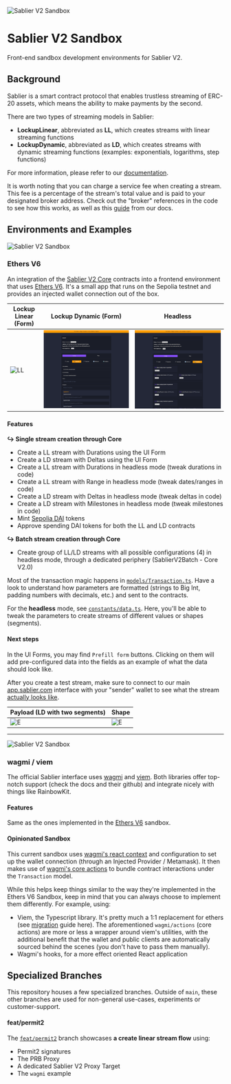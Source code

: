 ![Sablier V2 Sandbox](/packages/assets/banner.png)

# Sablier V2 Sandbox

Front-end sandbox development environments for Sablier V2.

## Background

Sablier is a smart contract protocol that enables trustless streaming of ERC-20 assets, which means
the ability to make payments by the second.

There are two types of streaming models in Sablier:

- **LockupLinear**, abbreviated as **LL**, which creates streams with linear streaming functions
- **LockupDynamic**, abbreviated as **LD**, which creates streams with dynamic streaming functions (examples: exponentials, logarithms, step functions)

For more information, please refer to our [documentation](https://docs.sablier.com).

It is worth noting that you can charge a service fee when creating a stream. This fee is a percentage of the stream's total value and is paid to your designated broker address. Check out the "broker" references in the code to see how this works, as well as this [guide](https://docs.sablier.com/concepts/protocol/fees) from our docs.

## Environments and Examples

![Sablier V2 Sandbox](/packages/assets/banner-s1.png)

### Ethers V6

An integration of the [Sablier V2 Core](https://github.com/sablier-labs/v2-core) contracts into a frontend environment that uses [Ethers V6](https://docs.ethers.org/v6/). It's a small app that runs on the Sepolia testnet and provides an injected wallet connection out of the box.

| Lockup Linear (Form)                       | Lockup Dynamic (Form)                       | Headless                             |
| ------------------------------------------ | ------------------------------------------- | ------------------------------------ |
| ![LL](./packages/assets/lockup-linear.png) | ![LD](./packages/assets/lockup-dynamic.png) | ![H](./packages/assets/headless.png) |

#### Features

**↪ Single stream creation through Core**

- Create a LL stream with Durations using the UI Form
- Create a LD stream with Deltas using the UI Form
- Create a LL stream with Durations in headless mode (tweak durations in code)
- Create a LL stream with Range in headless mode (tweak dates/ranges in code)
- Create a LD stream with Deltas in headless mode (tweak deltas in code)
- Create a LD stream with Milestones in headless mode (tweak milestones in code)
- Mint [Sepolia DAI](https://sepolia.etherscan.io/token/0x776b6fc2ed15d6bb5fc32e0c89de68683118c62a) tokens
- Approve spending DAI tokens for both the LL and LD contracts

**↪ Batch stream creation through Core**

- Create group of LL/LD streams with all possible configurations (4) in headless mode, through a dedicated periphery (SablierV2Batch - Core V2.0)

Most of the transaction magic happens in [`models/Transaction.ts`](/examples/ethers-v6/src/models/Transaction.ts). Have a look to understand how parameters are formatted (strings to Big Int, padding numbers with decimals, etc.) and sent to the contracts.

For the **headless** mode, see [`constants/data.ts`](/examples/ethers-v6/src/constants/data.ts). Here, you'll be able to tweak the parameters to create streams of different values or shapes (segments).

#### Next steps

In the UI Forms, you may find `Prefill form` buttons. Clicking on them will add pre-configured data into the fields as an example of what the data should look like.

After you create a test stream, make sure to connect to our main [app.sablier.com](https://app.sablier.com) interface with your "sender" wallet to see what the stream [actually looks like](https://docs.sablier.com/apps/features#detailed-panels).

| Payload (LD with two segments)            | Shape                                      |
| ----------------------------------------- | ------------------------------------------ |
| ![E](./packages/assets/emission-code.png) | ![E](./packages/assets/emission-shape.png) |

---

![Sablier V2 Sandbox](/packages/assets/banner-s2.png)

### wagmi / viem

The official Sablier interface uses [wagmi](wagmi.sh/) and [viem](https://viem.sh/). Both libraries offer top-notch support (check the docs and their github) and integrate nicely with things like RainbowKit.

#### Features

Same as the ones implemented in the [Ethers V6](#ethers-v6) sandbox.

#### Opinionated Sandbox

This current sandbox uses [wagmi's react context](https://wagmi.sh/react/getting-started) and configuration to set up the wallet connection (through an Injected Provider / Metamask). It then makes use of [wagmi's core actions](https://wagmi.sh/core/getting-started) to bundle contract interactions under the `Transaction` model.

While this helps keep things similar to the way they're implemented in the Ethers V6 Sandbox, keep in mind that you can always choose to implement them differently. For example, using:

- Viem, the Typescript library. It's pretty much a 1:1 replacement for ethers (see [migration](https://wagmi.sh/react/ethers-adapters) guide here). The aforementioned `wagmi/actions` (core actions) are more or less a wrapper around viem's utilities, with the additional benefit that the wallet and public clients are automatically sourced behind the scenes (you don't have to pass them manually).
- Wagmi's hooks, for a more effect oriented React application

## Specialized Branches

This repository houses a few specialized branches. Outside of `main`, these other branches are used for non-general use-cases, experiments or customer-support.

#### feat/permit2

The [`feat/permit2`](https://github.com/sablier-labs/v2-sandbox/tree/feat/permit2) branch showcases **a create linear stream flow** using:

- Permit2 signatures
- The PRB Proxy
- A dedicated Sablier V2 Proxy Target
- The `wagmi` example
